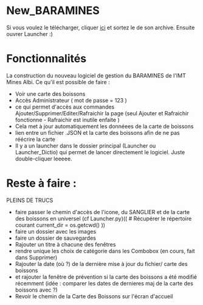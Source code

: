 # New_BARAMINES
Si vous voulez le télécharger, cliquer [ici]([https://github.com/Shaztronix/New_BARAMINES/releases/tag/Sanglier-v0.0.19.3-ProtoAlpha](https://github.com/Shaztronix/New_BARAMINES/archive/refs/tags/Sanglier-v0.0.19.3-ProtoAlpha.zip)) et sortez le de son archive. Ensuite ouvrer Launcher :)



# Fonctionnalités
La construction du nouveau logiciel de gestion du BARAMINES de l'IMT Mines Albi.
Ce qu'il est possible de faire :
- Voir une carte des boissons
- Accès Administrateur ( mot de passe = 123 )
- ce qui permet d'accès aux commandes Ajouter/Supprimer/Editer/Rafraichir la page (seul Ajouter et Rafraichir fonctionne - Rafraichir est inutile enfaite )
- Cela met à jour automatiquement les donnéees de la carte de boissons
- lien entre un fichier .JSON et la carte des boissons afin de ne pas réécrire la carte
- Il y a un launcher dans le dossier principal (Launcher ou Launcher_Dictio) qui permet de lancer directement le logiciel. Juste double-cliquer leeeee.

# Reste à faire : 
PLEINS DE TRUCS
- faire passer le chemin d'accès de l'icone, du SANGLIER et de la carte des boissons en universel (cf Launcher.py)(( # Récupérer le répertoire courant
current_dir = os.getcwd() ))
- faire un dossier avec les images
- faire un dossier de sauvegardes
- Rajouter un titre à chacune des fenêtres
- rendre unique les choix de catégorie dans les Combobox (en cours, fait dans Supprimer)
- Rajouter la date (où ?) de la dernière mise à jour du fichier/ carte des boissons
- et rajouter la fenêtre de prévention si la carte des boissons a été modifié récemment (idée : comparer les dates de dernieres maj de la carte des boissons avec ?)
- Revoir le chemin de la Carte des Boissons sur l'écran d'accueil
